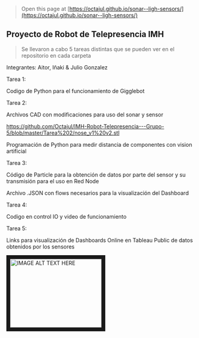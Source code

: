 
> Open this page at [https://octajul.github.io/sonar--ligh-sensors/](https://octajul.github.io/sonar--ligh-sensors/)

## Proyecto de Robot de Telepresencia IMH

>Se llevaron a cabo 5 tareas distintas que se pueden ver en el repositorio en cada carpeta
>

Integrantes: Aitor, Iñaki & Julio Gonzalez

Tarea 1:

Codigo de Python para el funcionamiento de Gigglebot

Tarea 2: 

Archivos CAD con modificaciones para uso del sonar y sensor

https://github.com/Octajul/IMH-Robot-Telepresencia---Grupo-5/blob/master/Tarea%202/nose_v1%20v2.stl




Programación de Python para medir distancia de componentes con vision artificial

Tarea 3: 

Código de Particle para la obtención de datos por parte del sensor y su transmisión para el uso en Red Node

Archivo .JSON con flows necesarios para la visualización del Dashboard

Tarea 4: 

Codigo en control IO y video de funcionamiento 

Tarea 5:

Links para visualización de Dashboards Online en Tableau Public de datos obtenidos por los sensores 

<a href="https://www.youtube.com/watch?v=tk9war7_y0Q&ab_channel=Murtaza%27sWorkshop-RoboticsandAI
" target="_blank"><img src="https://www.youtube.com/watch?v=tk9war7_y0Q&ab_channel=Murtaza%27sWorkshop-RoboticsandAI" 
alt="IMAGE ALT TEXT HERE" width="240" height="180" border="10" /></a>
